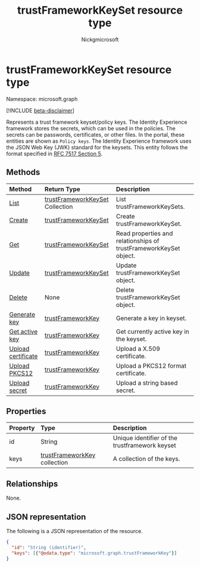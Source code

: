 ﻿---
title: "trustFrameworkKeySet resource type"
description: "Represents a trust framework keyset/policy keys."
localization_priority: Normal
author: "Nickgmicrosoft"
ms.prod: "microsoft-identity-platform"
doc_type: "resourcePageType"
---

# trustFrameworkKeySet resource type

Namespace: microsoft.graph

[!INCLUDE [beta-disclaimer](../../includes/beta-disclaimer.md)]

Represents a trust framework keyset/policy keys. The Identity Experience framework stores the secrets, which can be used in the policies. The secrets can be passwords, certificates, or other files. In the portal, these entities are shown as `Policy keys`. The Identity Experience framework uses the JSON Web Key (JWK) standard for the keysets. This entity follows the format specified in [RFC 7517 Section 5](https://tools.ietf.org/html/rfc7517#section-5).

## Methods

| Method                                                                 | Return Type                                                | Description                                                       |
| :--------------------------------------------------------------------- | :--------------------------------------------------------- | :---------------------------------------------------------------- |
| [List](../api/trustframework-list-keysets.md)                          | [trustFrameworkKeySet](trustframeworkkeyset.md) Collection | List trustFrameworkKeySets.                                       |
| [Create](../api/trustframework-post-keysets.md)                        | [trustFrameworkKeySet](trustframeworkkeyset.md)            | Create  trustFrameworkKeySet.                                     |
| [Get](../api/trustframeworkkeyset-get.md)                              | [trustFrameworkKeySet](trustframeworkkeyset.md)            | Read properties and relationships of trustFrameworkKeySet object. |
| [Update](../api/trustframeworkkeyset-update.md)                        | [trustFrameworkKeySet](trustframeworkkeyset.md)            | Update trustFrameworkKeySet object.                               |
| [Delete](../api/trustframeworkkeyset-delete.md)                        | None                                                       | Delete trustFrameworkKeySet object.                               |
| [Generate key](../api/trustframeworkkeyset-generatekey.md)             | [trustFrameworkKey](trustframeworkkey.md)                  | Generate a key in keyset.                                         |
| [Get active key](../api/trustframeworkkeyset-getactivekey.md)          | [trustFrameworkKey](trustframeworkkey.md)                  | Get currently active key in the keyset.                           |
| [Upload certificate](../api/trustframeworkkeyset-uploadcertificate.md) | [trustFrameworkKey](trustframeworkkey.md)                  | Upload a X.509 certificate.                                       |
| [Upload PKCS12](../api/trustframeworkkeyset-uploadpkcs12.md)           | [trustFrameworkKey](trustframeworkkey.md)                  | Upload a PKCS12 format certificate.                               |
| [Upload secret](../api/trustframeworkkeyset-uploadsecret.md)           | [trustFrameworkKey](trustframeworkkey.md)                  | Upload a string based secret.                                     |

## Properties

| Property | Type                                                 | Description                                    |
| :------- | :--------------------------------------------------- | :--------------------------------------------- |
| id       | String                                               | Unique identifier of the trustframework keyset |
| keys     | [trustFrameworkKey](trustframeworkkey.md) collection | A collection of the keys.                      |

## Relationships

None.

## JSON representation

The following is a JSON representation of the resource.

<!-- {
  "blockType": "resource",
  "optionalProperties": [

  ],
  "@odata.type": "microsoft.graph.trustFrameworkKeySet",
  "baseType": "",
  "keyProperty": "id"
}-->

```json
{
  "id": "String (identifier)",
  "keys": [{"@odata.type": "microsoft.graph.trustFrameworkKey"}]
}
```

<!-- uuid: 16cd6b66-4b1a-43a1-adaf-3a886856ed98
2019-02-04 14:57:30 UTC -->

<!-- {
  "type": "#page.annotation",
  "description": "trustFrameworkKeySet resource",
  "keywords": "",
  "section": "documentation",
  "tocPath": ""
}-->
